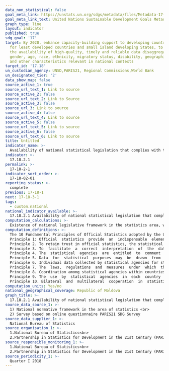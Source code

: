 ```yaml
---
data_non_statistical: false
goal_meta_link: https://unstats.un.org/sdgs/metadata/files/Metadata-17-18-02.pdf
goal_meta_link_text: United Nations Sustainable Development Goals Metadata (pdf 468kB)
graph_type: line
layout: indicator
published: true
sdg_goal: '17'
target: By 2020, enhance capacity-building support to developing countries, including
  for least developed countries and small island developing States, to increase significantly
  the availability of high-quality, timely and reliable data disaggregated by income,
  gender, age, race, ethnicity, migratory status, disability, geographic location
  and other characteristics relevant in national contexts
target_id: '17.18'
un_custodian_agency: UNSD,PARIS21, Regional Commissions,World Bank
un_designated_tier: '2'
data_show_map: false
source_active_1: true
source_url_text_1: Link to source
source_active_2: false
source_url_text_2: Link to Source
source_active_3: false
source_url_3: Link to source
source_active_4: false
source_url_text_4: Link to source
source_active_5: false
source_url_text_5: Link to source
source_active_6: false
source_url_text_6: Link to source
title: Untitled
indicator_name: >-
  Availability of national statistical legislation that complies with the Fundamental Principles of Official Statistics
indicator: >-
  17.18.2.1
permalink: >-
  17-18-2-1
indicator_sort_order: >-
  17-18-02-01
reporting_status: >-
  complete
previous: 17-18-1
next: 17-18-3-1
tags:
  - custom.national
national_indicator_available: >-
  17.18.2.1 Availability of national statistical legislation that complies with the Fundamental Principles of Official Statistics
computation_calculations: >-
  Existence of national legislative framework in the statistics area, which is in line with the 10 Fundamental Principles of Official Statistics.
computation_definitions: >-
  The 10 Fundamental Principles of Official Statistics adopted by the UN Statistical Commission during the plenary session on April 11-15, 1994 are:<br> 
  Principle 1: Official  statistics  provide  an  indispensable  element  in  the  information  system  of  a  democratic  society,  serving  the  Government,  the economy and the public with data about the economic, demographic, social and environmental situation. To this end, official statistics that meet the test of practical utility are to be compiled and made available on an impartial basis by official statistical agencies to honour citizens’ entitlement to public information. <br> 
  Principle 2. To retain trust in official statistics, the statistical agencies need to decide according to strictly professional considerations, including scientific  principles  and  professional  ethics,  on  the  methods  and  procedures  for  the  collection,  processing,  storage  and  presentation of statistical data.<br> 
  Principle 3. To  facilitate  a  correct  interpretation  of  the  data,  the  statistical  agencies are to present information according to scientific standards on the sources, methods and procedures of the statistics.<br> 
  Principle 4. The  statistical  agencies  are  entitled  to  comment  on  erroneous  interpretation and misuse of statistics.<br> 
  Principle 5. Data  for  statistical  purposes  may  be  drawn  from  all  types  of  sources,  be  they  statistical  surveys  or  administrative  records.  Statistical agencies are to choose the source with regard to quality, timeliness, costs and the burden on respondents.<br> 
  Principle 6. Individual data collected by statistical agencies for statistical compilation,  whether  they  refer  to  natural  or  legal  persons,  are  to  be  strictly confidential and used exclusively for statistical purposes.<br> 
  Principle 7. The  laws,  regulations  and  measures  under  which  the  statistical  systems operate are to be made public.<br> 
  Principle 8. Coordination among statistical agencies within countries is essential to achieve consistency and efficiency in the statistical system.<br> 
  Principle 9. The  use  by  statistical  agencies  in  each  country  of  international  concepts,  classifications  and  methods  promotes  the  consistency  and efficiency of statistical systems at all official levels.<br> 
  Principle 10. Bilateral  and  multilateral  cooperation  in  statistics  contributes  to  the improvement of systems of official statistics in all countries.
computation_units: Yes/no
national_geographical_coverage: Republic of Moldova
graph_title: >-
  17.18.2.1 Availability of national statistical legislation that complies with the Fundamental Principles of Official Statistics
source_data_source_1: >-
  1) National normative framework in the area of statistics <br> 
  2) Survey based on online questionnaire PARIS21 SDG Survey
source_data_supplier_1: >-
  National Bureau of Statistics
source_organisation_1: >-
  1.National Bureau of Statistics<br> 
  2.Partnership in Statistics for Development in the 21st Century (PARIS21)
source_responsible_monitoring_1: >-
  1.National Bureau of Statistics<br> 
  2.Partnership in Statistics for Development in the 21st Century (PARIS21)
source_periodicity_1: >-
  Quarter I 2018
---
```

